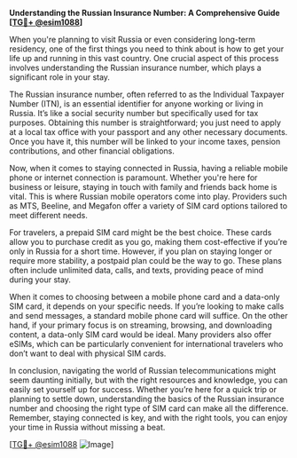 **Understanding the Russian Insurance Number: A Comprehensive Guide [[TG💪+ @esim1088](https://t.me/s/esim1088)]**

When you're planning to visit Russia or even considering long-term residency, one of the first things you need to think about is how to get your life up and running in this vast country. One crucial aspect of this process involves understanding the Russian insurance number, which plays a significant role in your stay.

The Russian insurance number, often referred to as the Individual Taxpayer Number (ITN), is an essential identifier for anyone working or living in Russia. It’s like a social security number but specifically used for tax purposes. Obtaining this number is straightforward; you just need to apply at a local tax office with your passport and any other necessary documents. Once you have it, this number will be linked to your income taxes, pension contributions, and other financial obligations.

Now, when it comes to staying connected in Russia, having a reliable mobile phone or internet connection is paramount. Whether you're here for business or leisure, staying in touch with family and friends back home is vital. This is where Russian mobile operators come into play. Providers such as MTS, Beeline, and Megafon offer a variety of SIM card options tailored to meet different needs.

For travelers, a prepaid SIM card might be the best choice. These cards allow you to purchase credit as you go, making them cost-effective if you’re only in Russia for a short time. However, if you plan on staying longer or require more stability, a postpaid plan could be the way to go. These plans often include unlimited data, calls, and texts, providing peace of mind during your stay.

When it comes to choosing between a mobile phone card and a data-only SIM card, it depends on your specific needs. If you’re looking to make calls and send messages, a standard mobile phone card will suffice. On the other hand, if your primary focus is on streaming, browsing, and downloading content, a data-only SIM card would be ideal. Many providers also offer eSIMs, which can be particularly convenient for international travelers who don’t want to deal with physical SIM cards.

In conclusion, navigating the world of Russian telecommunications might seem daunting initially, but with the right resources and knowledge, you can easily set yourself up for success. Whether you’re here for a quick trip or planning to settle down, understanding the basics of the Russian insurance number and choosing the right type of SIM card can make all the difference. Remember, staying connected is key, and with the right tools, you can enjoy your time in Russia without missing a beat.

[[TG💪+ @esim1088](https://t.me/s/esim1088) ![Image](https://i.postimg.cc/Y0z9fWf4/image.png)]